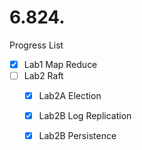 # 6.824.

Progress List

- [x] Lab1 Map Reduce
- [ ] Lab2 Raft
    - [x] Lab2A Election
    - [x] Lab2B Log Replication
    - [x] Lab2B Persistence
    
